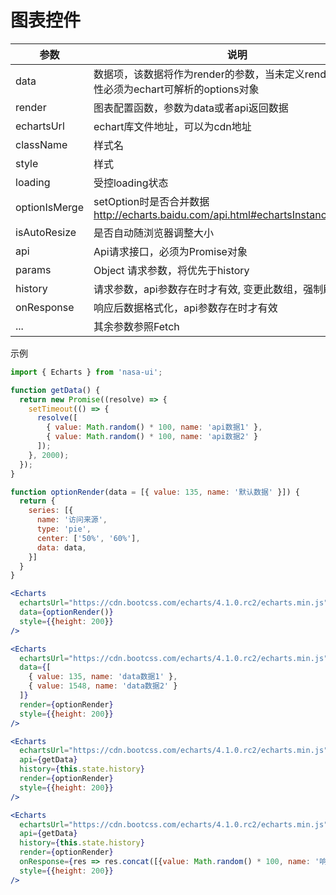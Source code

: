 # 图表控件


|      参数     |                                            说明                                           |      类型     |             默认值              |
|---------------|-------------------------------------------------------------------------------------------|---------------|---------------------------------|
| data          | 数据项，该数据将作为render的参数，当未定义render时，此属性必须为echart可解析的options对象 | Any           | null                            |
| render        | 图表配置函数，参数为data或者api返回数据                                                   | Function      | () => {}                        |
| echartsUrl    | echart库文件地址，可以为cdn地址                                                           | String        | 'vendor/echarts/echarts.min.js' |
| className     | 样式名                                                                                    | String        | ''                              |
| style         | 样式                                                                                      | Object        | null                            |
| loading       | 受控loading状态                                                                           | bool          | null                            |
| optionIsMerge | setOption时是否合并数据 http://echarts.baidu.com/api.html#echartsInstance.setOption       | bool          | false                           |
| isAutoResize  | 是否自动随浏览器调整大小                                                                  | bool          | true                            |
| api           | Api请求接口，必须为Promise对象                                                            | Promise       | null                            |
| params        | Object 请求参数，将优先于history                                                          | Object        | {}                              |
| history       | 请求参数，api参数存在时才有效, 变更此数组，强制刷新图表                                   | array[Object] | []                              |
| onResponse    | 响应后数据格式化，api参数存在时才有效                                                     | Function      | res => res                      |
| ...           | 其余参数参照Fetch                                                                         | ...           | ...                             |


示例
```jsx
import { Echarts } from 'nasa-ui';

function getData() {
  return new Promise((resolve) => {
    setTimeout(() => {
      resolve([
        { value: Math.random() * 100, name: 'api数据1' },
        { value: Math.random() * 100, name: 'api数据2' }
      ]);
    }, 2000);
  });
}

function optionRender(data = [{ value: 135, name: '默认数据' }]) {
  return {
    series: [{
      name: '访问来源',
      type: 'pie',
      center: ['50%', '60%'],
      data: data,
    }]
  }
}

<Echarts
  echartsUrl="https://cdn.bootcss.com/echarts/4.1.0.rc2/echarts.min.js"
  data={optionRender()}
  style={{height: 200}}
/>

<Echarts
  echartsUrl="https://cdn.bootcss.com/echarts/4.1.0.rc2/echarts.min.js"
  data={[
    { value: 135, name: 'data数据1' },
    { value: 1548, name: 'data数据2' }
  ]}
  render={optionRender}
  style={{height: 200}}
/>

<Echarts
  echartsUrl="https://cdn.bootcss.com/echarts/4.1.0.rc2/echarts.min.js"
  api={getData}
  history={this.state.history}
  render={optionRender}
  style={{height: 200}}
/>  

<Echarts
  echartsUrl="https://cdn.bootcss.com/echarts/4.1.0.rc2/echarts.min.js"
  api={getData}
  history={this.state.history}
  render={optionRender}
  onResponse={res => res.concat([{value: Math.random() * 100, name: '响应中新加数据1' }])}
  style={{height: 200}}
/>   
```